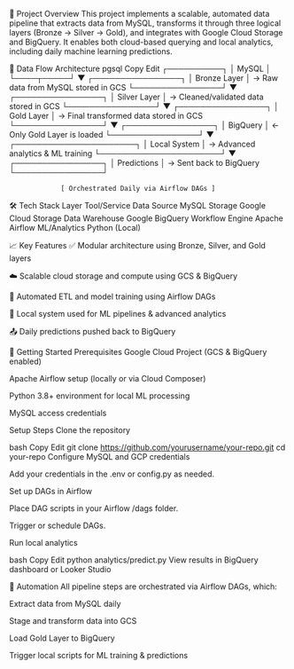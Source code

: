 📌 Project Overview
This project implements a scalable, automated data pipeline that extracts data from MySQL, transforms it through three logical layers (Bronze → Silver → Gold), and integrates with Google Cloud Storage and BigQuery. It enables both cloud-based querying and local analytics, including daily machine learning predictions.

🔁 Data Flow Architecture
pgsql
Copy
Edit
             ┌──────────┐
             │  MySQL   │
             └────┬─────┘
                  ▼
         ┌────────────────┐
         │ Bronze Layer   │  → Raw data from MySQL stored in GCS
         └────────────────┘
                  ▼
         ┌────────────────┐
         │ Silver Layer   │  → Cleaned/validated data stored in GCS
         └────────────────┘
                  ▼
         ┌────────────────┐
         │ Gold Layer     │  → Final transformed data stored in GCS
         └────────────────┘
                  ▼
         ┌────────────────┐
         │ BigQuery       │  ← Only Gold Layer is loaded
         └────────────────┘
                  ▼
         ┌──────────────────────┐
         │ Local System         │  → Advanced analytics & ML training
         └──────────────────────┘
                  ▼
         ┌────────────────┐
         │ Predictions     │  → Sent back to BigQuery
         └────────────────┘

                 [ Orchestrated Daily via Airflow DAGs ]
🛠️ Tech Stack
Layer        Tool/Service
Data Source        MySQL
Storage        Google Cloud Storage
Data Warehouse        Google BigQuery
Workflow Engine        Apache Airflow
ML/Analytics        Python (Local)

📈 Key Features
✅ Modular architecture using Bronze, Silver, and Gold layers

☁️ Scalable cloud storage and compute using GCS & BigQuery

🔁 Automated ETL and model training using Airflow DAGs

🧠 Local system used for ML pipelines & advanced analytics

📤 Daily predictions pushed back to BigQuery

🚀 Getting Started
Prerequisites
Google Cloud Project (GCS & BigQuery enabled)

Apache Airflow setup (locally or via Cloud Composer)

Python 3.8+ environment for local ML processing

MySQL access credentials

Setup Steps
Clone the repository

bash
Copy
Edit
git clone https://github.com/yourusername/your-repo.git
cd your-repo
Configure MySQL and GCP credentials

Add your credentials in the .env or config.py as needed.

Set up DAGs in Airflow

Place DAG scripts in your Airflow /dags folder.

Trigger or schedule DAGs.

Run local analytics

bash
Copy
Edit
python analytics/predict.py
View results in BigQuery dashboard or Looker Studio

📅 Automation
All pipeline steps are orchestrated via Airflow DAGs, which:

Extract data from MySQL daily

Stage and transform data into GCS

Load Gold Layer to BigQuery

Trigger local scripts for ML training & predictions
